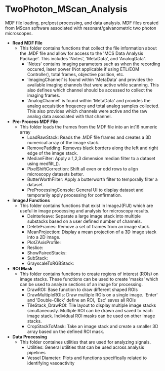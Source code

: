 # TwoPhoton_MScan_Analysis
MDF file loading, pre/post processing, and data analysis. MDF files created from MScan software associated with resonant/galvanometric two photon microscopes. 

- **Read MDF File**
    - This folder contains functions that collect the file information about the .MDF file and allow for access to the 'MCS Data Analysis Package'. This includes 'Notes', 'MetaData', and 'AnalogData'.  
        - 'Notes' contains imaging parameters such as when the recording occured, laser power (Not applicable if using ETL/EOM Controller), total frames, objective position, etc.
        - 'ImagingChannel' is found within 'MetaData' and provides the available imaging channels that were active while scanning. This also defines which channel should be accessed to collect the imaging frames.
        - 'AnalogChannel' is found within 'MetaData' and provides the analog acquisition frequency and total analog samples collected. This also provides which channels were active and the raw analog data associated with that channel. 
- **Pre-Process MDF File**
    - This folder loads the frames from the MDF file into an int16 numeric array
        - LoadRawStack: Reads the .MDF file frames and creates a 3D numerical array of the image stack.
        - RemovePadding: Removes black borders along the left and right edge of the image stack.
        - MedianFilter: Apply a 1,2,3 dimension median filter to a dataset using medfilt_().
        - PixelShiftCorrection: Shift all even or odd rows to align microscopy datasets better.
        - ButterWorthFilter: Apply a butterworth filter to temporally filter a dataset.
        - PreProcessingConsole: General UI to display dataset and temporarily apply processing for confirmation.
- **ImageJ Functions**
    - This folder contains functions that exist in ImageJ(FIJI) which are useful in image processing and analysis for microscopy results. 
        - Deinterleave: Separate a large image stack into multiple substacks based on a user defined number of channels.
        - DeleteFrames: Remove a set of frames from an image stack.
        - MeanProjection: Display a mean projection of a 3D image stack into a 2D image.
        - PlotZAxisProfile:
        - Reslice:
        - ShowPairedStacks:
        - SubStack:
        - GrayscaleToRGBStack:
- **ROI Mask**
    - This folder contains functions to create regions of interest (ROIs) on image stacks. These functions can be used to create 'masks' which can be used to analyze sections of an image for processing.
        - DrawROI: Base function to draw different shaped ROIs
        - DrawMultipleROIs: Draw multiple ROIs on a single image. 'Enter' and 'Double-Click' define an ROI, 'Esc' saves all ROIs
        - TileStack_DrawROI: Tile layout to display multiple image stacks simultaneously. Multiple ROI can be drawn and saved to each image stack. Individual ROI masks can be used on other image stacks.
        - CropStackToMask: Take an image stack and create a smaller 3D array based on the defined ROI mask.
- **Data Processing**
    - This folder containes utilities that are used for analyzing signals.
        - Utilities: General utilities that can be used across analysis pipelines
        - Vessel Diameter: Plots and functions specifically related to identifying vasoactivity